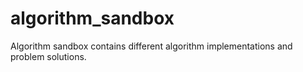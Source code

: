 # algorithm_sandbox

Algorithm sandbox contains different algorithm implementations and problem solutions.
